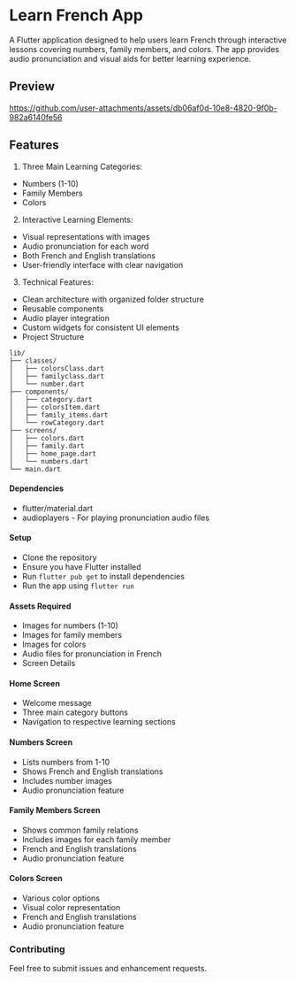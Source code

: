 # Learn French App
A Flutter application designed to help users learn French through interactive lessons covering numbers, family members, and colors. The app provides audio pronunciation and visual aids for better learning experience.

## Preview 



https://github.com/user-attachments/assets/db06af0d-10e8-4820-9f0b-982a6140fe56



## Features

1. Three Main Learning Categories:

- Numbers (1-10)
- Family Members
- Colors

2. Interactive Learning Elements:

- Visual representations with images
- Audio pronunciation for each word
- Both French and English translations
- User-friendly interface with clear navigation

3. Technical Features:

- Clean architecture with organized folder structure
- Reusable components
- Audio player integration
- Custom widgets for consistent UI elements
- Project Structure

```
lib/
├── classes/
│   ├── colorsClass.dart
│   ├── familyclass.dart
│   └── number.dart
├── components/
│   ├── category.dart
│   ├── colorsItem.dart
│   ├── family_items.dart
│   └── rowCategory.dart
├── screens/
│   ├── colors.dart
│   ├── family.dart
│   ├── home_page.dart
│   └── numbers.dart
└── main.dart
```

#### Dependencies
- flutter/material.dart
- audioplayers - For playing pronunciation audio files

#### Setup
- Clone the repository
- Ensure you have Flutter installed
- Run `flutter pub get` to install dependencies
- Run the app using `flutter run`

#### Assets Required
- Images for numbers (1-10)
- Images for family members
- Images for colors
- Audio files for pronunciation in French
- Screen Details

#### Home Screen
- Welcome message
- Three main category buttons
- Navigation to respective learning sections

#### Numbers Screen
- Lists numbers from 1-10
- Shows French and English translations
- Includes number images
- Audio pronunciation feature

#### Family Members Screen
- Shows common family relations
- Includes images for each family member
- French and English translations
- Audio pronunciation feature

#### Colors Screen
- Various color options
- Visual color representation
- French and English translations
- Audio pronunciation feature

### Contributing
Feel free to submit issues and enhancement requests.

